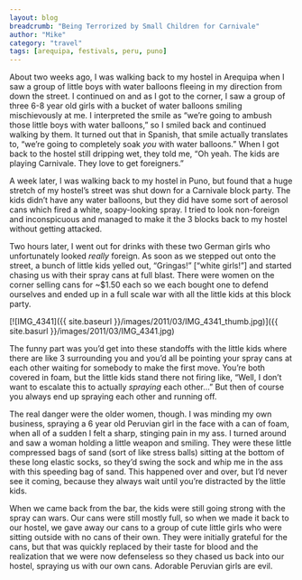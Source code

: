 ```yaml
---
layout: blog
breadcrumb: "Being Terrorized by Small Children for Carnivale"
author: "Mike"
category: "travel"
tags: [arequipa, festivals, peru, puno]
---
```


About two weeks ago, I was walking back to my hostel in Arequipa when I saw a group of little boys with water balloons fleeing in my direction from down the street. I continued on and as I got to the corner, I saw a group of three 6-8 year old girls with a bucket of water balloons smiling mischievously at me. I interpreted the smile as “we’re going to ambush those little boys with water balloons,” so I smiled back and continued walking by them. It turned out that in Spanish, that smile actually translates to, “we’re going to completely soak *you* with water balloons.” When I got back to the hostel still dripping wet, they told me, “Oh yeah. The kids are playing Carnivale. They love to get foreigners.”

A week later, I was walking back to my hostel in Puno, but found that a huge stretch of my hostel’s street was shut down for a Carnivale block party. The kids didn’t have any water balloons, but they did have some sort of aerosol cans which fired a white, soapy-looking spray. I tried to look non-foreign and inconspicuous and managed to make it the 3 blocks back to my hostel without getting attacked.

Two hours later, I went out for drinks with these two German girls who unfortunately looked *really* foreign. As soon as we stepped out onto the street, a bunch of little kids yelled out, “Gringas!” [“white girls!”] and started chasing us with their spray cans at full blast. There were women on the corner selling cans for ~$1.50 each so we each bought one to defend ourselves and ended up in a full scale war with all the little kids at this block party.

[![IMG_4341]({{ site.baseurl }}/images/2011/03/IMG_4341_thumb.jpg)]({{ site.basurl }}/images/2011/03/IMG_4341.jpg)

The funny part was you’d get into these standoffs with the little kids where there are like 3 surrounding you and you’d all be pointing your spray cans at each other waiting for somebody to make the first move. You’re both covered in foam, but the little kids stand there not firing like, “Well, I don’t want to escalate this to actually *spraying* each other…” But then of course you always end up spraying each other and running off.

The real danger were the older women, though. I was minding my own business, spraying a 6 year old Peruvian girl in the face with a can of foam, when all of a sudden I felt a sharp, stinging pain in my ass. I turned around and saw a woman holding a little weapon and smiling. They were these little compressed bags of sand (sort of like stress balls) sitting at the bottom of these long elastic socks, so they’d swing the sock and whip me in the ass with this speeding bag of sand. This happened over and over, but I’d never see it coming, because they always wait until you’re distracted by the little kids.

When we came back from the bar, the kids were still going strong with the spray can wars. Our cans were still mostly full, so when we made it back to our hostel, we gave away our cans to a group of cute little girls who were sitting outside with no cans of their own. They were initially grateful for the cans, but that was quickly replaced by their taste for blood and the realization that we were now defenseless so they chased us back into our hostel, spraying us with our own cans. Adorable Peruvian girls are evil.